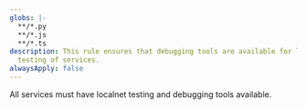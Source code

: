 ```yaml
---
globs: |-
  **/*.py
  **/*.js
  **/*.ts
description: This rule ensures that debugging tools are available for localnet
  testing of services.
alwaysApply: false
---
```


All services must have localnet testing and debugging tools available.